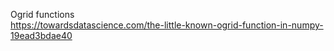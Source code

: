 Ogrid functions  
https://towardsdatascience.com/the-little-known-ogrid-function-in-numpy-19ead3bdae40